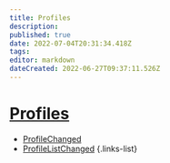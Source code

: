 ```yaml
---
title: Profiles
description: 
published: true
date: 2022-07-04T20:31:34.418Z
tags: 
editor: markdown
dateCreated: 2022-06-27T09:37:11.526Z
---
```


# [Profiles](/en/Broadcasters/OBS/Events)
* [ProfileChanged](/en/Integrations/OBS/OBS-Events/Profiles/ProfileChanged)
* [ProfileListChanged](/en/Integrations/OBS/OBS-Events/Profiles/ProfileListChanged)
{.links-list}
